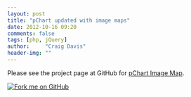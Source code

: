 ```yaml
---
layout: post
title: "pChart updated with image maps"
date: 2012-10-16 09:20
comments: false
tags: [php, jQuery]
author:     "Craig Davis"
header-img: ""
---
```


Please see the project page at GitHub
for [pChart Image Map](https://github.com/there4/pchart-map).


<a href="https://github.com/there4/pchart-map" id="github">
  <img alt="Fork me on GitHub" src="http://s3.amazonaws.com/github/ribbons/forkme_right_darkblue_121621.png" />
</a>

